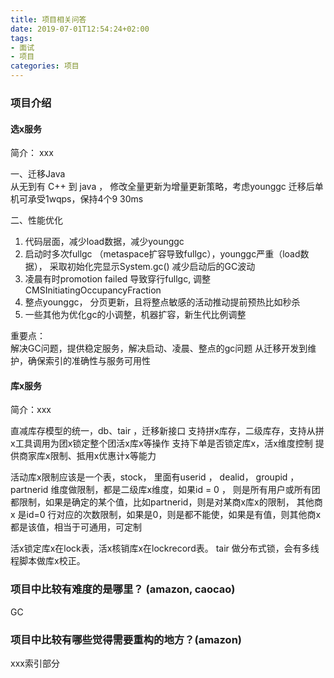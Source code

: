 ```yaml
---
title: 项目相关问答
date: 2019-07-01T12:54:24+02:00
tags: 
- 面试
- 项目
categories: 项目
---
```


<!-- toc -->

### 项目介绍

#### 选x服务

简介： xxx

一、迁移Java   
从无到有 C++ 到 java ， 修改全量更新为增量更新策略，考虑younggc
迁移后单机可承受1wqps，保持4个9 30ms  

二、性能优化
1. 代码层面，减少load数据，减少younggc
2. 启动时多次fullgc （metaspace扩容导致fullgc），younggc严重（load数据）， 采取初始化完显示System.gc() 减少启动后的GC波动
3. 凌晨有时promotion failed 导致穿行fullgc, 调整 CMSInitiatingOccupancyFraction
4. 整点younggc， 分页更新，且将整点敏感的活动推动提前预热比如秒杀
5. 一些其他为优化gc的小调整，机器扩容，新生代比例调整

重要点：  
解决GC问题，提供稳定服务，解决启动、凌晨、整点的gc问题
从迁移开发到维护，确保索引的准确性与服务可用性

#### 库x服务

简介：xxx

直减库存模型的统一，db、tair ，迁移新接口
支持拼x库存，二级库存，支持从拼x工具调用为团x锁定整个团活x库x等操作
支持下单是否锁定库x，活x维度控制
提供商家库x限制、抵用x优惠计x等能力


活动库x限制应该是一个表，stock， 里面有userid ， dealid， groupid ，partnerid 维度做限制，都是二级库x维度，如果id = 0 ， 则是所有用户或所有团都限制，如果是确定的某个值，比如partnerid，则是对某商x库x的限制， 其他商x 是id=0 行对应的次数限制，如果是0，则是都不能使，如果是有值，则其他商x都是该值，相当于可通用，可定制

活x锁定库x在lock表，活x核销库x在lockrecord表。 tair 做分布式锁，会有多线程脚本做库x校正。

### 项目中比较有难度的是哪里？ (amazon, caocao)

GC

### 项目中比较有哪些觉得需要重构的地方？(amazon)

xxx索引部分